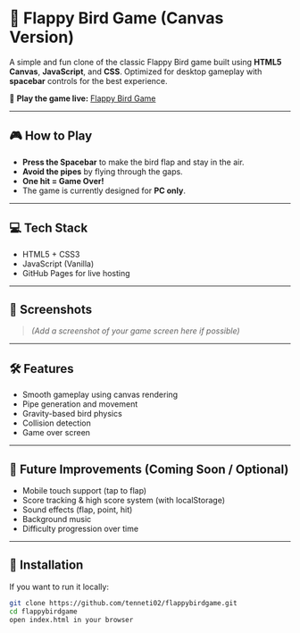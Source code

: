 # 🐤 Flappy Bird Game (Canvas Version)

A simple and fun clone of the classic Flappy Bird game built using **HTML5 Canvas**, **JavaScript**, and **CSS**. Optimized for desktop gameplay with **spacebar** controls for the best experience.

🔗 **Play the game live:** [Flappy Bird Game](https://tenneti02.github.io/flappybirdgame/)

---

## 🎮 How to Play

- **Press the Spacebar** to make the bird flap and stay in the air.
- **Avoid the pipes** by flying through the gaps.
- **One hit = Game Over!**
- The game is currently designed for **PC only**.

---

## 💻 Tech Stack

- HTML5 + CSS3
- JavaScript (Vanilla)
- GitHub Pages for live hosting

---

## 📸 Screenshots

> _(Add a screenshot of your game screen here if possible)_

---

## 🛠 Features

- Smooth gameplay using canvas rendering
- Pipe generation and movement
- Gravity-based bird physics
- Collision detection
- Game over screen

---

## 🚀 Future Improvements (Coming Soon / Optional)

- Mobile touch support (tap to flap)
- Score tracking & high score system (with localStorage)
- Sound effects (flap, point, hit)
- Background music
- Difficulty progression over time

---

## 📂 Installation

If you want to run it locally:

```bash
git clone https://github.com/tenneti02/flappybirdgame.git
cd flappybirdgame
open index.html in your browser
